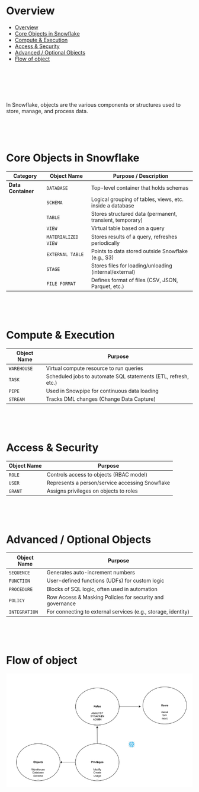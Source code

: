 # Overview

- [Overview](#overview)
- [Core Objects in Snowflake](#core-objects-in-snowflake)
- [Compute \& Execution](#compute--execution)
- [Access \& Security](#access--security)
- [Advanced / Optional Objects](#advanced--optional-objects)
- [Flow of object](#flow-of-object)

&nbsp;

&nbsp;

&nbsp;

In Snowflake, objects are the various components or structures used to store, manage, and process data.

&nbsp;

&nbsp;

# Core Objects in Snowflake

| **Category**       | **Object Name**     | **Purpose / Description**                                 |
| ------------------ | ------------------- | --------------------------------------------------------- |
| **Data Container** | `DATABASE`          | Top-level container that holds schemas                    |
|                    | `SCHEMA`            | Logical grouping of tables, views, etc. inside a database |
|                    | `TABLE`             | Stores structured data (permanent, transient, temporary)  |
|                    | `VIEW`              | Virtual table based on a query                            |
|                    | `MATERIALIZED VIEW` | Stores results of a query, refreshes periodically         |
|                    | `EXTERNAL TABLE`    | Points to data stored outside Snowflake (e.g., S3)        |
|                    | `STAGE`             | Stores files for loading/unloading (internal/external)    |
|                    | `FILE FORMAT`       | Defines format of files (CSV, JSON, Parquet, etc.)        |

&nbsp;

&nbsp;

# Compute & Execution

| **Object Name** | **Purpose**                                                    |
| --------------- | -------------------------------------------------------------- |
| `WAREHOUSE`     | Virtual compute resource to run queries                        |
| `TASK`          | Scheduled jobs to automate SQL statements (ETL, refresh, etc.) |
| `PIPE`          | Used in Snowpipe for continuous data loading                   |
| `STREAM`        | Tracks DML changes (Change Data Capture)                       |

&nbsp;

&nbsp;

# Access & Security

| **Object Name** | **Purpose**                                     |
| --------------- | ----------------------------------------------- |
| `ROLE`          | Controls access to objects (RBAC model)         |
| `USER`          | Represents a person/service accessing Snowflake |
| `GRANT`         | Assigns privileges on objects to roles          |

&nbsp;

&nbsp;

# Advanced / Optional Objects

| **Object Name** | **Purpose**                                                   |
| --------------- | ------------------------------------------------------------- |
| `SEQUENCE`      | Generates auto-increment numbers                              |
| `FUNCTION`      | User-defined functions (UDFs) for custom logic                |
| `PROCEDURE`     | Blocks of SQL logic, often used in automation                 |
| `POLICY`        | Row Access & Masking Policies for security and governance     |
| `INTEGRATION`   | For connecting to external services (e.g., storage, identity) |

&nbsp;

&nbsp;

# Flow of object

<img src="../../assets/objects-flow.png"  alt="object-flow">

&nbsp;

&nbsp;

&nbsp;

&nbsp;

&nbsp;

&nbsp;

